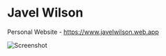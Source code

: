 # Javel Wilson

Personal Website - https://www.javelwilson.web.app

![Screenshot](/javelwilson.gif)
